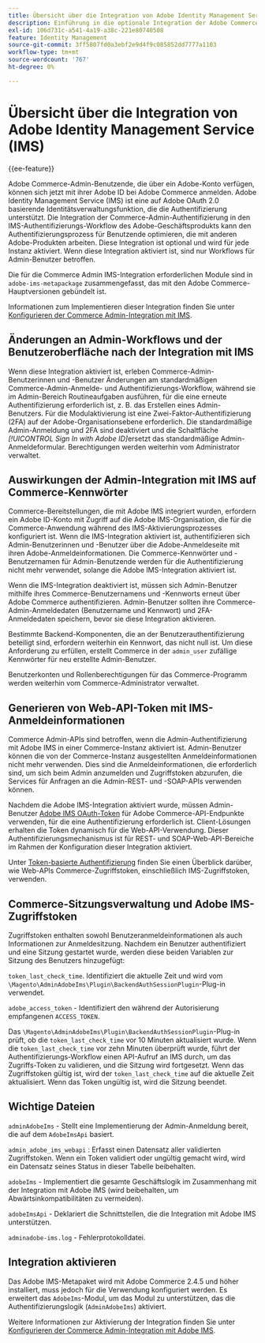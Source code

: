 ```yaml
---
title: Übersicht über die Integration von Adobe Identity Management Service (IMS)
description: Einführung in die optionale Integration der Adobe Commerce Admin-Anmeldung mit Adobe IMS
exl-id: 106d731c-a541-4a19-a38c-221e80740508
feature: Identity Management
source-git-commit: 3ff5807fd0a3ebf2e9d4f9c085852dd7777a1103
workflow-type: tm+mt
source-wordcount: '767'
ht-degree: 0%

---
```


# Übersicht über die Integration von Adobe Identity Management Service (IMS)

{{ee-feature}}

Adobe Commerce-Admin-Benutzende, die über ein Adobe-Konto verfügen, können sich jetzt mit ihrer Adobe ID bei Adobe Commerce anmelden. Adobe Identity Management Service (IMS) ist eine auf Adobe OAuth 2.0 basierende Identitätsverwaltungsfunktion, die die Authentifizierung unterstützt. Die Integration der Commerce-Admin-Authentifizierung in den IMS-Authentifizierungs-Workflow des Adobe-Geschäftsprodukts kann den Authentifizierungsprozess für Benutzende optimieren, die mit anderen Adobe-Produkten arbeiten. Diese Integration ist optional und wird für jede Instanz aktiviert. Wenn diese Integration aktiviert ist, sind nur Workflows für Admin-Benutzer betroffen. 

Die für die Commerce Admin IMS-Integration erforderlichen Module sind in `adobe-ims-metapackage` zusammengefasst, das mit den Adobe Commerce-Hauptversionen gebündelt ist.

Informationen zum Implementieren dieser Integration finden Sie unter [Konfigurieren der Commerce Admin-Integration mit IMS](./adobe-ims-config.md).

## Änderungen an Admin-Workflows und der Benutzeroberfläche nach der Integration mit IMS

Wenn diese Integration aktiviert ist, erleben Commerce-Admin-Benutzerinnen und -Benutzer Änderungen am standardmäßigen Commerce-Admin-Anmelde- und Authentifizierungs-Workflow, während sie im Admin-Bereich Routineaufgaben ausführen, für die eine erneute Authentifizierung erforderlich ist, z. B. das Erstellen eines Admin-Benutzers. Für die Modulaktivierung ist eine Zwei-Faktor-Authentifizierung (2FA) auf der Adobe-Organisationsebene erforderlich. Die standardmäßige Admin-Anmeldung und 2FA sind deaktiviert und die Schaltfläche _[!UICONTROL Sign In with Adobe ID]_&#x200B;ersetzt das standardmäßige Admin-Anmeldeformular. Berechtigungen werden weiterhin vom Administrator verwaltet.

## Auswirkungen der Admin-Integration mit IMS auf Commerce-Kennwörter

Commerce-Bereitstellungen, die mit Adobe IMS integriert wurden, erfordern ein Adobe ID-Konto mit Zugriff auf die Adobe IMS-Organisation, die für die Commerce-Anwendung während des IMS-Aktivierungsprozesses konfiguriert ist.  Wenn die IMS-Integration aktiviert ist, authentifizieren sich Admin-Benutzerinnen und -Benutzer über die Adobe-Anmeldeseite mit ihren Adobe-Anmeldeinformationen. Die Commerce-Kennwörter und -Benutzernamen für Admin-Benutzende werden für die Authentifizierung nicht mehr verwendet, solange die Adobe IMS-Integration aktiviert ist.

Wenn die IMS-Integration deaktiviert ist, müssen sich Admin-Benutzer mithilfe ihres Commerce-Benutzernamens und -Kennworts erneut über Adobe Commerce authentifizieren. Admin-Benutzer sollten ihre Commerce-Admin-Anmeldedaten (Benutzername und Kennwort) und 2FA-Anmeldedaten speichern, bevor sie diese Integration aktivieren.

Bestimmte Backend-Komponenten, die an der Benutzerauthentifizierung beteiligt sind, erfordern weiterhin ein Kennwort, das nicht null ist. Um diese Anforderung zu erfüllen, erstellt Commerce in der `admin_user` zufällige Kennwörter für neu erstellte Admin-Benutzer.

Benutzerkonten und Rollenberechtigungen für das Commerce-Programm werden weiterhin vom Commerce-Administrator verwaltet.


## Generieren von Web-API-Token mit IMS-Anmeldeinformationen

Commerce Admin-APIs sind betroffen, wenn die Admin-Authentifizierung mit Adobe IMS in einer Commerce-Instanz aktiviert ist. Admin-Benutzer können die von der Commerce-Instanz ausgestellten Anmeldeinformationen nicht mehr verwenden. Dies sind die Anmeldeinformationen, die erforderlich sind, um sich beim Admin anzumelden und Zugriffstoken abzurufen, die Services für Anfragen an die Admin-REST- und -SOAP-APIs verwenden können.

Nachdem die Adobe IMS-Integration aktiviert wurde, müssen Admin-Benutzer [Adobe IMS OAuth-Token](https://developer.adobe.com/developer-console/docs/guides/authentication/OAuthIntegration/) für Adobe Commerce-API-Endpunkte verwenden, für die eine Authentifizierung erforderlich ist. Client-Lösungen erhalten die Token dynamisch für die Web-API-Verwendung. Dieser Authentifizierungsmechanismus ist für REST- und SOAP-Web-API-Bereiche im Rahmen der Konfiguration dieser Integration aktiviert.

Unter [Token-basierte Authentifizierung](https://developer.adobe.com/commerce/webapi/get-started/authentication/gs-authentication-token/) finden Sie einen Überblick darüber, wie Web-APIs Commerce-Zugriffstoken, einschließlich IMS-Zugriffstoken, verwenden.

## Commerce-Sitzungsverwaltung und Adobe IMS-Zugriffstoken

Zugriffstoken enthalten sowohl Benutzeranmeldeinformationen als auch Informationen zur Anmeldesitzung. Nachdem ein Benutzer authentifiziert und eine Sitzung gestartet wurde, werden diese beiden Variablen zur Sitzung des Benutzers hinzugefügt:

`token_last_check_time`. Identifiziert die aktuelle Zeit und wird vom `\Magento\AdminAdobeIms\Plugin\BackendAuthSessionPlugin`-Plug-in verwendet.

`adobe_access_token` - Identifiziert den während der Autorisierung empfangenen `ACCESS_TOKEN`.

Das `\Magento\AdminAdobeIms\Plugin\BackendAuthSessionPlugin`-Plug-in prüft, ob die `token_last_check_time` vor 10 Minuten aktualisiert wurde. Wenn die `token_last_check_time` vor zehn Minuten überprüft wurde, führt der Authentifizierungs-Workflow einen API-Aufruf an IMS durch, um das Zugriffs-Token zu validieren, und die Sitzung wird fortgesetzt. Wenn das Zugriffstoken gültig ist, wird der `token_last_check_time` auf die aktuelle Zeit aktualisiert. Wenn das Token ungültig ist, wird die Sitzung beendet.

## Wichtige Dateien

`adminAdobeIms` - Stellt eine Implementierung der Admin-Anmeldung bereit, die auf dem `AdobeImsApi` basiert.

`admin_adobe_ims_webapi` : Erfasst einen Datensatz aller validierten Zugriffstoken. Wenn ein Token validiert oder ungültig gemacht wird, wird ein Datensatz seines Status in dieser Tabelle beibehalten.

`adobeIms` - Implementiert die gesamte Geschäftslogik im Zusammenhang mit der Integration mit Adobe IMS (wird beibehalten, um Abwärtsinkompatibilitäten zu vermeiden).

`adobeImsApi` - Deklariert die Schnittstellen, die die Integration mit Adobe IMS unterstützen.

`adminadobe-ims.log` - Fehlerprotokolldatei.

## Integration aktivieren

Das Adobe IMS-Metapaket wird mit Adobe Commerce 2.4.5 und höher installiert, muss jedoch für die Verwendung konfiguriert werden. Es erweitert das `AdobeIms`-Modul, um das Modul zu unterstützen, das die Authentifizierungslogik (`AdminAdobeIms`) aktiviert.

Weitere Informationen zur Aktivierung der Integration finden Sie unter [Konfigurieren der Commerce Admin-Integration mit Adobe IMS](./adobe-ims-config.md).
